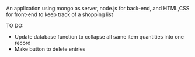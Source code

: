 An application using mongo as server, node.js for back-end, and HTML,CSS for front-end to keep track of a shopping list

TO DO:
* Update database function to collapse all same item quantities into one record
* Make button to delete entries
